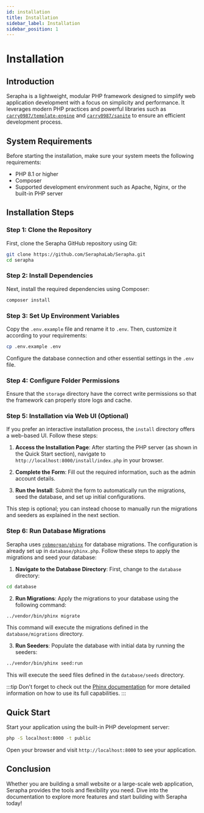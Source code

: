 ```yaml
---
id: installation
title: Installation
sidebar_label: Installation
sidebar_position: 1
---
```


# Installation

## Introduction
Serapha is a lightweight, modular PHP framework designed to simplify web application development with a focus on simplicity and performance. It leverages modern PHP practices and powerful libraries such as [`carry0987/template-engine`](https://github.com/carry0987/TemplateEngine) and [`carry0987/sanite`](https://github.com/carry0987/Sanite) to ensure an efficient development process.

## System Requirements
Before starting the installation, make sure your system meets the following requirements:
- PHP 8.1 or higher
- Composer
- Supported development environment such as Apache, Nginx, or the built-in PHP server

## Installation Steps

### Step 1: Clone the Repository
First, clone the Serapha GitHub repository using Git:
```sh
git clone https://github.com/SeraphaLab/Serapha.git
cd serapha
```

### Step 2: Install Dependencies
Next, install the required dependencies using Composer:
```sh
composer install
```

### Step 3: Set Up Environment Variables
Copy the `.env.example` file and rename it to `.env`. Then, customize it according to your requirements:
```sh
cp .env.example .env
```
Configure the database connection and other essential settings in the `.env` file.

### Step 4: Configure Folder Permissions
Ensure that the `storage` directory have the correct write permissions so that the framework can properly store logs and cache.

### Step 5: Installation via Web UI (Optional)
If you prefer an interactive installation process, the `install` directory offers a web-based UI. Follow these steps:

1. **Access the Installation Page**: After starting the PHP server (as shown in the Quick Start section), navigate to `http://localhost:8000/install/index.php` in your browser.
   
2. **Complete the Form**: Fill out the required information, such as the admin account details.

3. **Run the Install**: Submit the form to automatically run the migrations, seed the database, and set up initial configurations.

This step is optional; you can instead choose to manually run the migrations and seeders as explained in the next section.

### Step 6: Run Database Migrations

Serapha uses [`robmorgan/phinx`](https://github.com/cakephp/phinx) for database migrations. The configuration is already set up in `database/phinx.php`. Follow these steps to apply the migrations and seed your database:

1. **Navigate to the Database Directory**: First, change to the `database` directory:

```bash
cd database
```

2. **Run Migrations**: Apply the migrations to your database using the following command:

```bash
../vendor/bin/phinx migrate
```

This command will execute the migrations defined in the `database/migrations` directory.

3. **Run Seeders**: Populate the database with initial data by running the seeders:

```bash
../vendor/bin/phinx seed:run
```

This will execute the seed files defined in the `database/seeds` directory.

:::tip
Don't forget to check out the [Phinx documentation](https://book.cakephp.org/phinx/0/en/index.html) for more detailed information on how to use its full capabilities.
:::

## Quick Start
Start your application using the built-in PHP development server:
```sh
php -S localhost:8000 -t public
```
Open your browser and visit `http://localhost:8000` to see your application.

## Conclusion
Whether you are building a small website or a large-scale web application, Serapha provides the tools and flexibility you need. Dive into the documentation to explore more features and start building with Serapha today!

